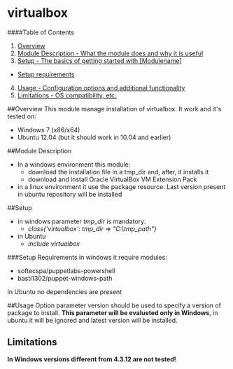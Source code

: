 virtualbox
=================

####Table of Contents

1. [Overview](#overview)
2. [Module Description - What the module does and why it is useful](#module-description)
3. [Setup - The basics of getting started with [Modulename]](#setup)
 * [Setup requirements](#setup-requirements)
4. [Usage - Configuration options and additional functionality](#usage)
5. [Limitations - OS compatibility, etc.](#limitations)

##Overview
This module manage installation of virtualbox. It work and it's tested on:
 * Windows 7 (x86/x64)
 * Ubuntu 12.04 (but it should work in 10.04 and earlier)

##Module Description
 * In a windows environment this module:
    * download the installation file in a tmp\_dir and, after, it installs it
    * download and install Oracle VirtualBox VM Extension Pack
 * in a linux environment it use the package resource. Last version present in ubuntu repository will be installed

##Setup

 * in windows parameter *tmp_dir* is mandatory:
    * *class{'virtualbox': tmp_dir => "C:\\tmp_path"}*
 * in Ubuntu
    * *include virtualbox*

###Setup Requirements
in windows it require modules:
 * softecspa/puppetlabs-powershell
 * basti1302/puppet-windows-path

In Ubuntu no dependencies are present

##Usage
Option parameter version should be used to specify a version of package to install. **This parameter will be evalueted only in Windows**, in ubuntu it will be ignored and latest version will be installed.

## Limitations
**In Windows versions different from 4.3.12 are not tested!**
